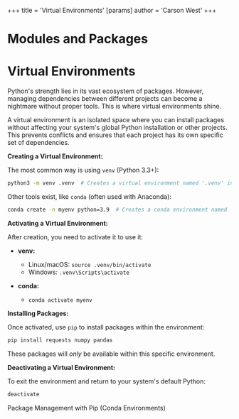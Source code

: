 +++
 title = 'Virtual Environments'
[params]
	author = 'Carson West'
+++
# Modules and Packages
# Virtual Environments 
Python's strength lies in its vast ecosystem of packages.  However, managing dependencies between different projects can become a nightmare without proper tools.  This is where virtual environments shine.

A virtual environment is an isolated space where you can install packages without affecting your system's global Python installation or other projects.  This prevents conflicts and ensures that each project has its own specific set of dependencies.

**Creating a Virtual Environment:**

The most common way is using `venv` (Python 3.3+):

```bash
python3 -m venv .venv  # Creates a virtual environment named '.venv' in the current directory
```

Other tools exist, like `conda` (often used with Anaconda):

```bash
conda create -n myenv python=3.9  # Creates a conda environment named 'myenv' with Python 3.9
```

**Activating a Virtual Environment:**

After creation, you need to activate it to use it:

* **venv:**
    * Linux/macOS:  `source .venv/bin/activate`
    * Windows:  `.venv\Scripts\activate`

* **conda:**
    * `conda activate myenv`


**Installing Packages:**

Once activated, use `pip` to install packages within the environment:

```bash
pip install requests numpy pandas
```

These packages will *only* be available within this specific environment.


**Deactivating a Virtual Environment:**

To exit the environment and return to your system's default Python:

```bash
deactivate
```


Package Management with Pip  (Conda Environments)
